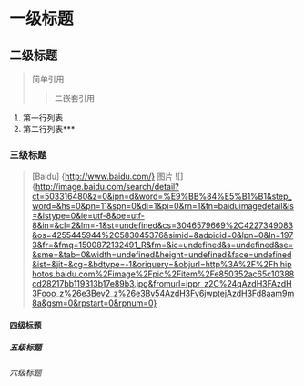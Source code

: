 # 一级标题
## 二级标题

> 简单引用
>> 二嵌套引用

1. 第一行列表
2. 第二行列表***
### 三级标题
> [Baidu] {http://www.baidu.com/}
图片
![]{http://image.baidu.com/search/detail?ct=503316480&z=0&ipn=d&word=%E9%BB%84%E5%B1%B1&step_word=&hs=0&pn=11&spn=0&di=1&pi=0&rn=1&tn=baiduimagedetail&is=&istype=0&ie=utf-8&oe=utf-8&in=&cl=2&lm=-1&st=undefined&cs=3046579669%2C4227349083&os=4255445944%2C583045376&simid=&adpicid=0&lpn=0&ln=1973&fr=&fmq=1500872132491_R&fm=&ic=undefined&s=undefined&se=&sme=&tab=0&width=undefined&height=undefined&face=undefined&ist=&jit=&cg=&bdtype=-1&oriquery=&objurl=http%3A%2F%2Fh.hiphotos.baidu.com%2Fimage%2Fpic%2Fitem%2Fe850352ac65c10388cd28217bb119313b17e89b3.jpg&fromurl=ippr_z2C%24qAzdH3FAzdH3Fooo_z%26e3Bev2_z%26e3Bv54AzdH3Fv6jwptejAzdH3Fd8aam9m8a&gsm=0&rpstart=0&rpnum=0}
#### 四级标题
##### 五级标题
###### 六级标题
